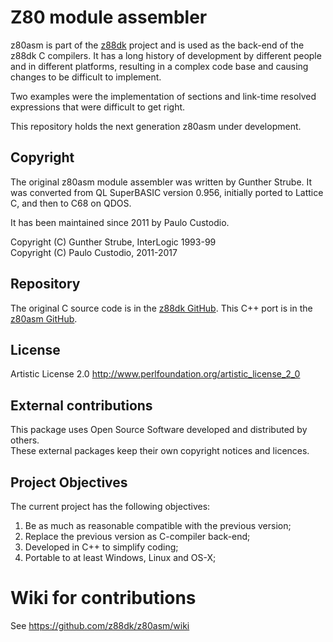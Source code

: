 # Z80 module assembler

z80asm is part of the [z88dk](http://www.z88dk.org/) project and is used as the back-end of the z88dk C compilers. It has a long history of development by different people and in different platforms, resulting in a complex code base and causing changes to be difficult to implement. 

Two examples were the implementation of sections and link-time resolved expressions that were difficult to get right.

This repository holds the next generation z80asm under development.

## Copyright

The original z80asm module assembler was written by Gunther Strube. 
It was converted from QL SuperBASIC version 0.956, initially ported to Lattice C,
and then to C68 on QDOS.

It has been maintained since 2011 by Paulo Custodio.

Copyright (C) Gunther Strube, InterLogic 1993-99  
Copyright (C) Paulo Custodio, 2011-2017

## Repository

The original C source code is in the [z88dk GitHub](https://github.com/z88dk/z88dk/tree/master/src/z80asm).
This C++ port is in the [z80asm GitHub](https://github.com/z88dk/z80asm).

## License

Artistic License 2.0 <http://www.perlfoundation.org/artistic_license_2_0>

## External contributions

This package uses Open Source Software developed and distributed by others.  
These external packages keep their own copyright notices and licences.

## Project Objectives

The current project has the following objectives:

1. Be as much as reasonable compatible with the previous version;
1. Replace the previous version as C-compiler back-end;
1. Developed in C++ to simplify coding;
1. Portable to at least Windows, Linux and OS-X;

# Wiki for contributions

See https://github.com/z88dk/z80asm/wiki
